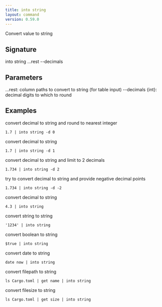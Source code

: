 ```yaml
---
title: into string
layout: command
version: 0.59.0
---
```


Convert value to string

## Signature

into string ...rest --decimals

## Parameters

  ...rest: column paths to convert to string (for table input)
  --decimals {int}: decimal digits to which to round

## Examples

convert decimal to string and round to nearest integer
```shell
1.7 | into string -d 0
```

convert decimal to string
```shell
1.7 | into string -d 1
```

convert decimal to string and limit to 2 decimals
```shell
1.734 | into string -d 2
```

try to convert decimal to string and provide negative decimal points
```shell
1.734 | into string -d -2
```

convert decimal to string
```shell
4.3 | into string
```

convert string to string
```shell
'1234' | into string
```

convert boolean to string
```shell
$true | into string
```

convert date to string
```shell
date now | into string
```

convert filepath to string
```shell
ls Cargo.toml | get name | into string
```

convert filesize to string
```shell
ls Cargo.toml | get size | into string
```

